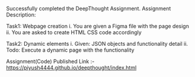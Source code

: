 Successfully completed the DeepThought Assignment.
Assignment Description:

Task1: Webpage creation i. You are given a Figma file with the page design ii. You are asked to create HTML CSS code accordingly

Task2: Dynamic elements i. Given: JSON objects and functionality detail ii. Todo: Execute a dynamic page with the functionality

Assignment(Code) Published Link :- https://piyush4444.github.io/deepthought/index.html
